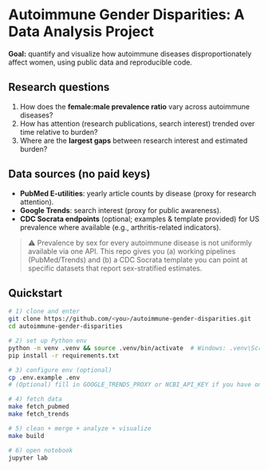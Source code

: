 # Autoimmune Gender Disparities: A Data Analysis Project

**Goal:** quantify and visualize how autoimmune diseases disproportionately affect women, using public data and reproducible code.

## Research questions

1. How does the **female:male prevalence ratio** vary across autoimmune diseases?
2. How has attention (research publications, search interest) trended over time relative to burden?
3. Where are the **largest gaps** between research interest and estimated burden?

## Data sources (no paid keys)

- **PubMed E-utilities**: yearly article counts by disease (proxy for research attention).
- **Google Trends**: search interest (proxy for public awareness).
- **CDC Socrata endpoints** (optional; examples & template provided) for US prevalence where available (e.g., arthritis-related indicators).

> ⚠️ Prevalence by sex for every autoimmune disease is not uniformly available via one API. This repo gives you (a) working pipelines (PubMed/Trends) and (b) a CDC Socrata template you can point at specific datasets that report sex-stratified estimates.

## Quickstart

```bash
# 1) clone and enter
git clone https://github.com/<you>/autoimmune-gender-disparities.git
cd autoimmune-gender-disparities

# 2) set up Python env
python -m venv .venv && source .venv/bin/activate  # Windows: .venv\Scripts\activate
pip install -r requirements.txt

# 3) configure env (optional)
cp .env.example .env
# (Optional) fill in GOOGLE_TRENDS_PROXY or NCBI_API_KEY if you have one

# 4) fetch data
make fetch_pubmed
make fetch_trends

# 5) clean + merge + analyze + visualize
make build

# 6) open notebook
jupyter lab

```
